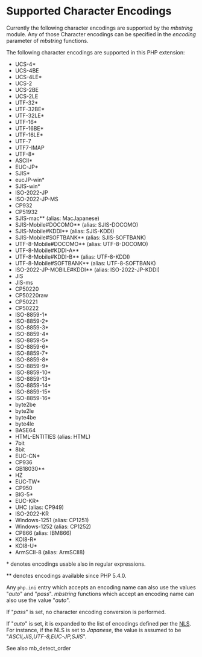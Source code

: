 Supported Character Encodings
=============================

Currently the following character encodings are supported by the
*mbstring* module. Any of those Character encodings can be specified in
the *encoding* parameter of *mbstring* functions.

The following character encodings are supported in this PHP extension:

-   <span class="simpara">UCS-4\*</span>
-   <span class="simpara">UCS-4BE</span>
-   <span class="simpara">UCS-4LE\*</span>
-   <span class="simpara">UCS-2</span>
-   <span class="simpara">UCS-2BE</span>
-   <span class="simpara">UCS-2LE</span>
-   <span class="simpara">UTF-32\*</span>
-   <span class="simpara">UTF-32BE\*</span>
-   <span class="simpara">UTF-32LE\*</span>
-   <span class="simpara">UTF-16\*</span>
-   <span class="simpara">UTF-16BE\*</span>
-   <span class="simpara">UTF-16LE\*</span>
-   <span class="simpara">UTF-7</span>
-   <span class="simpara">UTF7-IMAP</span>
-   <span class="simpara">UTF-8\*</span>
-   <span class="simpara">ASCII\*</span>
-   <span class="simpara">EUC-JP\*</span>
-   <span class="simpara">SJIS\*</span>
-   <span class="simpara">eucJP-win\*</span>
-   <span class="simpara">SJIS-win\*</span>
-   <span class="simpara">ISO-2022-JP</span>
-   <span class="simpara">ISO-2022-JP-MS</span>
-   <span class="simpara">CP932</span>
-   <span class="simpara">CP51932</span>
-   <span class="simpara">SJIS-mac\*\* (alias: MacJapanese)</span>
-   <span class="simpara">SJIS-Mobile\#DOCOMO\*\* (alias:
    SJIS-DOCOMO)</span>
-   <span class="simpara">SJIS-Mobile\#KDDI\*\* (alias:
    SJIS-KDDI)</span>
-   <span class="simpara">SJIS-Mobile\#SOFTBANK\*\* (alias:
    SJIS-SOFTBANK)</span>
-   <span class="simpara">UTF-8-Mobile\#DOCOMO\*\* (alias:
    UTF-8-DOCOMO)</span>
-   <span class="simpara">UTF-8-Mobile\#KDDI-A\*\*</span>
-   <span class="simpara">UTF-8-Mobile\#KDDI-B\*\* (alias:
    UTF-8-KDDI)</span>
-   <span class="simpara">UTF-8-Mobile\#SOFTBANK\*\* (alias:
    UTF-8-SOFTBANK)</span>
-   <span class="simpara">ISO-2022-JP-MOBILE\#KDDI\*\* (alias:
    ISO-2022-JP-KDDI)</span>
-   <span class="simpara">JIS</span>
-   <span class="simpara">JIS-ms</span>
-   <span class="simpara">CP50220</span>
-   <span class="simpara">CP50220raw</span>
-   <span class="simpara">CP50221</span>
-   <span class="simpara">CP50222</span>
-   <span class="simpara">ISO-8859-1\*</span>
-   <span class="simpara">ISO-8859-2\*</span>
-   <span class="simpara">ISO-8859-3\*</span>
-   <span class="simpara">ISO-8859-4\*</span>
-   <span class="simpara">ISO-8859-5\*</span>
-   <span class="simpara">ISO-8859-6\*</span>
-   <span class="simpara">ISO-8859-7\*</span>
-   <span class="simpara">ISO-8859-8\*</span>
-   <span class="simpara">ISO-8859-9\*</span>
-   <span class="simpara">ISO-8859-10\*</span>
-   <span class="simpara">ISO-8859-13\*</span>
-   <span class="simpara">ISO-8859-14\*</span>
-   <span class="simpara">ISO-8859-15\*</span>
-   <span class="simpara">ISO-8859-16\*</span>
-   <span class="simpara">byte2be</span>
-   <span class="simpara">byte2le</span>
-   <span class="simpara">byte4be</span>
-   <span class="simpara">byte4le</span>
-   <span class="simpara">BASE64</span>
-   <span class="simpara">HTML-ENTITIES (alias: HTML)</span>
-   <span class="simpara">7bit</span>
-   <span class="simpara">8bit</span>
-   <span class="simpara">EUC-CN\*</span>
-   <span class="simpara">CP936</span>
-   <span class="simpara">GB18030\*\*</span>
-   <span class="simpara">HZ</span>
-   <span class="simpara">EUC-TW\*</span>
-   <span class="simpara">CP950</span>
-   <span class="simpara">BIG-5\*</span>
-   <span class="simpara">EUC-KR\*</span>
-   <span class="simpara">UHC (alias: CP949)</span>
-   <span class="simpara">ISO-2022-KR</span>
-   <span class="simpara">Windows-1251 (alias: CP1251)</span>
-   <span class="simpara">Windows-1252 (alias: CP1252)</span>
-   <span class="simpara">CP866 (alias: IBM866)</span>
-   <span class="simpara">KOI8-R\*</span>
-   <span class="simpara">KOI8-U\*</span>
-   <span class="simpara">ArmSCII-8 (alias: ArmSCII8)</span>

\* denotes encodings usable also in regular expressions.

\*\* denotes encodings available since PHP 5.4.0.

Any `php.ini` entry which accepts an encoding name can also use the
values "*auto*" and "*pass*". *mbstring* functions which accept an
encoding name can also use the value "*auto*".

If "*pass*" is set, no character encoding conversion is performed.

If "*auto*" is set, it is expanded to the list of encodings defined per
the
<a href="/mbstring/setup.html#Runtime%20Configuration" class="link">NLS</a>.
For instance, if the NLS is set to *Japanese*, the value is assumed to
be "*ASCII,JIS,UTF-8,EUC-JP,SJIS*".

See also <span class="function">mb\_detect\_order</span>
